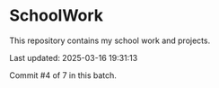 # SchoolWork

This repository contains my school work and projects.

Last updated: 2025-03-16 19:31:13

Commit #4 of 7 in this batch.